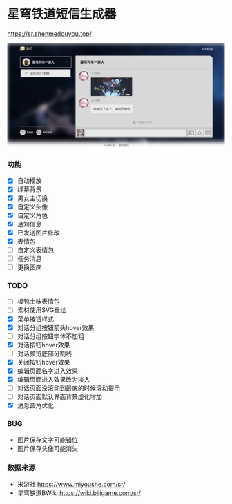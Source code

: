 # 星穹铁道短信生成器

<https://sr.shenmedouyou.top/>

![预览图](readme/screenshot.jpg)

### 功能

- [x] 自动播放
- [x] 绿幕背景
- [x] 男女主切换
- [x] 自定义头像
- [x] 自定义角色
- [x] 通知信息
- [x] 已发送图片修改
- [x] 表情包
- [ ] 自定义表情包
- [ ] 任务消息
- [ ] 更换图床

### TODO

- [ ] 板鸭土味表情包
- [ ] 素材使用SVG重绘
- [x] 菜单按钮样式
- [x] 对话分组按钮箭头hover效果
- [ ] 对话分组按钮字体不加粗
- [x] 对话按钮hover效果
- [ ] 对话预览底部分割线
- [x] 关闭按钮hover效果
- [x] 编辑页面名字进入效果
- [x] 编辑页面进入效果改为淡入
- [ ] 对话页面没滚动到最底的时候滚动提示
- [ ] 对话页面默认界面背景虚化增加
- [x] 消息圆角优化

### BUG

- 图片保存文字可能错位
- 图片保存头像可能消失

### 数据来源

- 米游社 <https://www.miyoushe.com/sr/>
- 星穹铁道BWiki <https://wiki.biligame.com/sr/>
